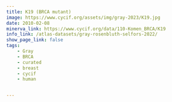 ```yaml
---
title: K19 (BRCA mutant)
image: https://www.cycif.org/assets/img/gray-2023/K19.jpg
date: 2010-02-08
minerva_link: https://www.cycif.org/data/110-Komen_BRCA/K19
info_link: /atlas-datasets/gray-rosenbluth-selfors-2022/
show_page_link: false
tags:
    - Gray
    - BRCA
    - curated
    - breast
    - cycif
    - human


---
```

